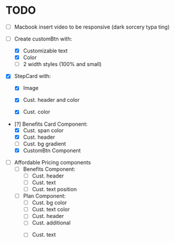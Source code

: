 # TODO
- [ ] Macbook insert video to be responsive (dark sorcery typa ting)

- [ ] Create customBtn with:
  - [x] Customizable text
  - [x] Color
  - [ ] 2 width styles (100% and small)

- [x] StepCard with:
  - [x] Image
  - [x] Cust. header and color
  - [x] Cust. color


- [?] Benefits Card Component:
  - [x] Cust. span color
  - [x] Cust. header
  - [ ] Cust. bg gradient
  - [x] CustomBtn Component

- [ ] Affordable Pricing components
  - [ ] Benefits Component:
    - [ ] Cust. header
    - [ ] Cust. text
    - [ ] Cust. text position

  - [ ] Plan Component:
    - [ ] Cust. bg color
    - [ ] Cust. text color
    - [ ] Cust. header
    - [ ] Cust. additional <p>
    - [ ] Cust. text
